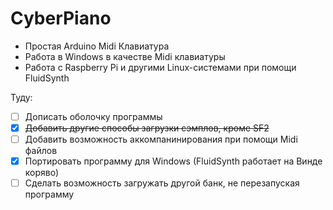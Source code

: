 # CyberPiano
- Простая Arduino Midi Клавиатура
- Работа в Windows в качестве Midi клавиатуры
- Работа с Raspberry Pi и другими Linux-системами при помощи FluidSynth

Туду:
- [ ] Дописать оболочку программы
- [x] ~~Добавить другие способы загрузки сэмплов, кроме SF2~~
- [ ] Добавить возможность аккомпанинирования при помощи Midi файлов
- [x] Портировать программу для Windows (FluidSynth работает на Винде коряво) 
- [ ] Сделать возможность загружать другой банк, не перезапуская программу
